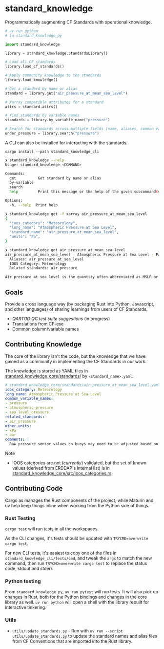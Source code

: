 # standard_knowledge
Programmatically augmenting CF Standards with operational knowledge.

```py
# uv run python
# in standard_knowledge_py

import standard_knowledge

library = standard_knowledge.StandardsLibrary()

# Load all CF standards
library.load_cf_standards()

# Apply community knowledge to the standards
library.load_knowledge()

# Get a standard by name or alias
standard = library.get("air_pressure_at_mean_sea_level")

# Xarray compatible attributes for a standard
attrs = standard.attrs()

# find standards by variable names
standards = library.by_variable_name("pressure")

# Search for standards across multiple fields (name, aliases, common variable names, related standards)
under_pressure = library.search("pressure")
```

A CLI can also be installed for interacting with the standards.

`cargo install --path standard_knowledge_cli`

```sh
❯ standard_knowledge --help
Usage: standard_knowledge <COMMAND>

Commands:
  get          Get standard by name or alias
  by-variable
  search
  help         Print this message or the help of the given subcommand(s)

Options:
  -h, --help  Print help

❯ standard_knowledge get -f xarray air_pressure_at_mean_sea_level
{
  "ioos_category": "Meteorology",
  "long_name": "Atmospheric Pressure at Sea Level",
  "standard_name": "air_pressure_at_mean_sea_level",
  "units": "Pa",
}

❯ standard_knowledge get air_pressure_at_mean_sea_level
air_pressure_at_mean_sea_level - Atmospheric Pressure at Sea Level - Pa
  Aliases: air_pressure_at_sea_level
  IOOS Category: Meteorology
  Related standards: air_pressure

Air pressure at sea level is the quantity often abbreviated as MSLP or PMSL. Air pressure is the force per unit area which would be exerted when the moving gas molecules of which the air is composed strike a theoretical surface of any orientation. "Mean sea level" means the time mean of sea surface elevation at a given location over an arbitrary period sufficient to eliminate the tidal signals.
```

## Goals

Provide a cross language way (by packaging Rust into Python, Javascript, and other languages) of sharing learnings from users of CF Standards.

- _QARTOD QC test suite suggestions_ (in progress)
- Translations from CF-ese
- Common column/variable names

## Contributing Knowledge

The core of the library isn't the code, but the knowledge that we have gained as a community in implementing the CF Standards in our work.

The knowledge is stored as YAML files in [standard_knowledge_core/standards/](./standard_knowledge_core/standards/) by `<standard_name>.yaml`.

```yaml
# standard_knowledge_core/standards/air_pressure_at_mean_sea_level.yaml
ioos_category: Meteorology
long_name: Atmospheric Pressure at Sea Level
common_variable_names:
- pressure
- atmospheric_pressure
- sea_level_pressure
related_standards:
- air_pressure
other_units:
- kPa
- bar
comments: |
  Raw pressure sensor values on buoys may need to be adjusted based on sensor tower height.
```

> [!NOTE]
>
> - IOOS categories are not (_currently_) validated, but the set of known values (derived from ERDDAP's internal list) is in [standard_knowledge_core/src/ioos_categories.rs](./standard_knowledge_core/src/ioos_categories.rs).

## Contributing Code

Cargo as manages the Rust components of the project, while Maturin and uv help keep things inline when working from the Python side of things.

### Rust Testing

`cargo test` will run tests in all the workspaces.

As the CLI changes, it's tests should be updated with `TRYCMD=overwrite cargo test`.

For new CLI tests, it's easiest to copy one of the files in `standard_knowledge_cli/tests/cmd`, and tweak the `args` to match the new command, then run `TRYCMD=overwrite cargo test` to replace the status code, stdout and stderr.

### Python testing

From `standard_knowledge_py`, `uv run pytest` will run tests.
It will also pick up changes in Rust, both for the Python bindings and changes in the core library as well.
`uv run python` will open a shell with the library rebuilt for interactive tinkering.

### Utils

- `utils/update_standards.py` - Run with `uv run --script utils/update_standards.py` to update the standard names and alias files from CF Conventions that are imported into the Rust library.

